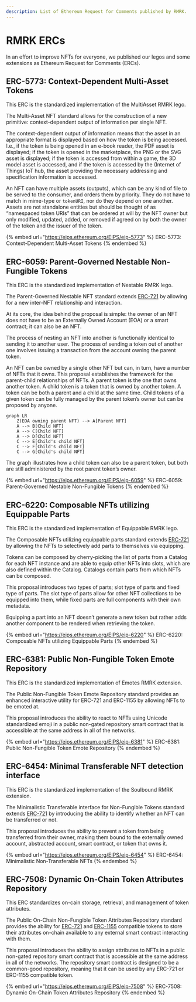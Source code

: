 ```yaml
---
description: List of Ethereum Request for Comments published by RMRK.
---
```


# RMRK ERCs

In an effort to improve NFTs for everyone, we published our legos and some extensions as Ethereum Request for Comments (ERCs).

## ERC-5773: Context-Dependent Multi-Asset Tokens

This ERC is the standardized implementation of the MultiAsset RMRK lego.

The Multi-Asset NFT standard allows for the construction of a new primitive: context-dependent output of information per single NFT.

The context-dependent output of information means that the asset in an appropriate format is displayed based on how the token is being accessed. I.e., if the token is being opened in an e-book reader, the PDF asset is displayed; if the token is opened in the marketplace, the PNG or the SVG asset is displayed; if the token is accessed from within a game, the 3D model asset is accessed, and if the token is accessed by the (Internet of Things) IoT hub, the asset providing the necessary addressing and specification information is accessed.

An NFT can have multiple assets (outputs), which can be any kind of file to be served to the consumer, and orders them by priority. They do not have to match in mime-type or `tokenURI`, nor do they depend on one another. Assets are not standalone entities but should be thought of as “namespaced token URIs” that can be ordered at will by the NFT owner but only modified, updated, added, or removed if agreed on by both the owner of the token and the issuer of the token.

{% embed url="https://eips.ethereum.org/EIPS/eip-5773" %}
ERC-5773: Context-Dependent Multi-Asset Tokens
{% endembed %}

## ERC-6059: Parent-Governed Nestable Non-Fungible Tokens

This ERC is the standardized implementation of Nestable RMRK lego.

The Parent-Governed Nestable NFT standard extends [ERC-721](https://eips.ethereum.org/EIPS/eip-721) by allowing for a new inter-NFT relationship and interaction.

At its core, the idea behind the proposal is simple: the owner of an NFT does not have to be an Externally Owned Account (EOA) or a smart contract; it can also be an NFT.

The process of nesting an NFT into another is functionally identical to sending it to another user. The process of sending a token out of another one involves issuing a transaction from the account owning the parent token.

An NFT can be owned by a single other NFT but can, in turn, have a number of NFTs that it owns. This proposal establishes the framework for the parent-child relationships of NFTs. A parent token is the one that owns another token. A child token is a token that is owned by another token. A token can be both a parent and a child at the same time. Child tokens of a given token can be fully managed by the parent token’s owner but can be proposed by anyone.

```mermaid
graph LR
    Z(EOA owning parent NFT) --> A[Parent NFT]
    A --> B[Child NFT]
    A --> C[Child NFT]
    A --> D[Child NFT]
    C --> E[Child's child NFT]
    C --> F[Child's child NFT]
    C --> G[Child's child NFT]
```

The graph illustrates how a child token can also be a parent token, but both are still administered by the root parent token’s owner.

{% embed url="https://eips.ethereum.org/EIPS/eip-6059" %}
ERC-6059: Parent-Governed Nestable Non-Fungible Tokens
{% endembed %}

## ERC-6220: Composable NFTs utilizing Equippable Parts

This ERC is the standardized implementation of Equippable RMRK lego.

The Composable NFTs utilizing equippable parts standard extends [ERC-721](https://eips.ethereum.org/EIPS/eip-721) by allowing the NFTs to selectively add parts to themselves via equipping.

Tokens can be composed by cherry-picking the list of parts from a Catalog for each NFT instance and are able to equip other NFTs into slots, which are also defined within the Catalog. Catalogs contain parts from which NFTs can be composed.

This proposal introduces two types of parts; slot type of parts and fixed type of parts. The slot type of parts allow for other NFT collections to be equipped into them, while fixed parts are full components with their own metadata.

Equipping a part into an NFT doesn’t generate a new token but rather adds another component to be rendered when retrieving the token.

{% embed url="https://eips.ethereum.org/EIPS/eip-6220" %}
ERC-6220: Composable NFTs utilizing Equippable Parts
{% endembed %}

## ERC-6381: Public Non-Fungible Token Emote Repository

This ERC is the standardized implementation of Emotes RMRK extension.

The Public Non-Fungible Token Emote Repository standard provides an enhanced interactive utility for ERC-721 and ERC-1155 by allowing NFTs to be emoted at.

This proposal introduces the ability to react to NFTs using Unicode standardized emoji in a public non-gated repository smart contract that is accessible at the same address in all of the networks.

{% embed url="https://eips.ethereum.org/EIPS/eip-6381" %}
ERC-6381: Public Non-Fungible Token Emote Repository
{% endembed %}

## ERC-6454: Minimal Transferable NFT detection interface

This ERC is the standardized implementation of the Soulbound RMRK extension.

The Minimalistic Transferable interface for Non-Fungible Tokens standard extends [ERC-721](https://eips.ethereum.org/EIPS/eip-721) by introducing the ability to identify whether an NFT can be transferred or not.

This proposal introduces the ability to prevent a token from being transferred from their owner, making them bound to the externally owned account, abstracted account, smart contract, or token that owns it.

{% embed url="https://eips.ethereum.org/EIPS/eip-6454" %}
ERC-6454: Minimalistic Non-Transferable NFTs
{% endembed %}

## ERC-7508: Dynamic On-Chain Token Attributes Repository

This ERC standardizes on-cain storage, retrieval, and management of token attributes.

The Public On-Chain Non-Fungible Token Attributes Repository standard provides the ability for [ERC-721](https://eips.ethereum.org/EIPS/eip-721) and [ERC-1155](https://eips.ethereum.org/EIPS/eip-1155) compatible tokens to store their attributes on-chain available to any external smart contract interacting with them.

This proposal introduces the ability to assign attributes to NFTs in a public non-gated repository smart contract that is accessible at the same address in all of the networks. The repository smart contract is designed to be a common-good repository, meaning that it can be used by any ERC-721 or ERC-1155 compatible token.

{% embed url="https://eips.ethereum.org/EIPS/eip-7508" %}
ERC-7508: Dynamic On-Chain Token Attributes Repository
{% endembed %}

